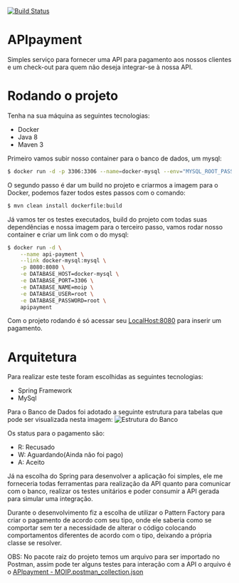 [![Build Status](https://travis-ci.org/moreiraMD/APIpayment.svg?branch=master)](https://travis-ci.org/moreiraMD/APIpayment)
# APIpayment
Simples serviço para fornecer uma API para pagamento aos nossos clientes e um check-out para quem não deseja integrar-se à nossa API.

# Rodando o projeto

Tenha na sua máquina as seguintes tecnologias:
- Docker
- Java 8
- Maven 3

Primeiro vamos subir nosso container para o banco de dados, um mysql:
```sh
$ docker run -d -p 3306:3306 --name=docker-mysql --env="MYSQL_ROOT_PASSWORD=root" --env="MYSQL_PASSWORD=root" --env="MYSQL_DATABASE=moip" mysql
```
O segundo passo é dar um build no projeto e criarmos a imagem para o Docker, podemos fazer todos estes passos com o comando:
```sh
$ mvn clean install dockerfile:build
```
Já vamos ter os testes executados, build do projeto com todas suas dependências e nossa imagem para o terceiro passo, vamos rodar nosso container e criar um link com o do mysql:
```sh
$ docker run -d \
    --name api-payment \
    --link docker-mysql:mysql \
    -p 8080:8080 \
    -e DATABASE_HOST=docker-mysql \
    -e DATABASE_PORT=3306 \
    -e DATABASE_NAME=moip \
    -e DATABASE_USER=root \
    -e DATABASE_PASSWORD=root \
    apipayment
```

Com o projeto rodando é só acessar seu [LocalHost:8080](http://localhost:8080/) para inserir um pagamento.

# Arquitetura

Para realizar este teste foram escolhidas as seguintes tecnologias:

- Spring Framework
- MySql

Para o Banco de Dados foi adotado a seguinte estrutura para tabelas que pode ser visualizada nesta imagem: 
![Estrutura do Banco](https://github.com/moreiraMD/APIpayment/blob/master/Untitled%20Diagram.png)

Os status para o pagamento são:

- R: Recusado
- W: Aguardando(Ainda não foi pago)
- A: Aceito

Já na escolha do Spring para desenvolver a aplicação foi simples, ele me forneceria todas ferramentas para realização da API quanto para comunicar com
o banco, realizar os testes unitários e poder consumir a API gerada para simular uma integração.

Durante o desenvolvimento fiz a escolha de utilizar o Pattern Factory para criar o pagamento de acordo com seu tipo, onde ele saberia como se comportar
sem ter a necessidade de alterar o código colocando comportamentos diferentes de acordo com o tipo, deixando a própria classe se resolver.

OBS: No pacote raiz do projeto temos um arquivo para ser importado no Postman, assim pode ter alguns testes para interação com a API
o arquivo é o [APIpayment - MOIP.postman_collection.json](https://github.com/moreiraMD/APIpayment/blob/master/APIpayment%20-%20MOIP.postman_collection.json)

